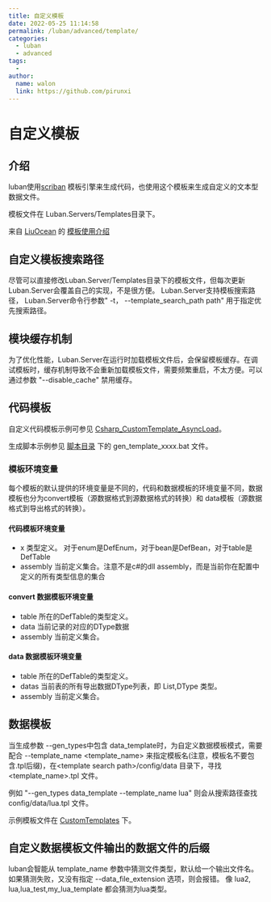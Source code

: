 ```yaml
---
title: 自定义模板
date: 2022-05-25 11:14:58
permalink: /luban/advanced/template/
categories:
  - luban
  - advanced
tags:
  - 
author: 
  name: walon
  link: https://github.com/pirunxi
---
```

# 自定义模板

## 介绍

luban使用[scriban](https://github.com/scriban/scriban) 模板引擎来生成代码，也使用这个模板来生成自定义的文本型数据文件。

模板文件在 Luban.Servers/Templates目录下。

来自 [LiuOcean](https://github.com/LiuOcean) 的 [模板使用介绍](https://app.heptabase.com/w/514c9827e9627b063281903b68ed662773c45c845d90f8da1da04dd1e6fc08c4)

## 自定义模板搜索路径

尽管可以直接修改Luban.Server/Templates目录下的模板文件，但每次更新Luban.Server会覆盖自己的实现，不是很方便。
Luban.Server支持模板搜索路径， Luban.Server命令行参数" -t， --template_search_path path" 用于指定优先搜索路径。

## 模块缓存机制

为了优化性能，Luban.Server在运行时加载模板文件后，会保留模板缓存。在调试模板时，缓存机制导致不会重新加载模板文件，需要频繁重启，不太方便。可以通过参数
"--disable_cache" 禁用缓存。

## 代码模板

自定义代码模板示例可参见 [Csharp_CustomTemplate_AsyncLoad](https://github.com/focus-creative-games/luban_examples/tree/main/Projects/Csharp_CustomTemplate_AsyncLoad)。

生成脚本示例参见 [脚本目录](https://github.com/focus-creative-games/luban_examples/tree/main/Projects/GenerateDatas) 下的 gen_template_xxxx.bat 文件。

### 模板环境变量

每个模板的默认提供的环境变量是不同的，代码和数据模板的环境变量不同，数据模板也分为convert模板（源数据格式到源数据格式的转换）和 data模板（源数据格式到导出格式的转换）。

#### 代码模板环境变量

- x  类型定义。 对于enum是DefEnum，对于bean是DefBean，对于table是DefTable
- assembly 当前定义集合。注意不是c#的dll assembly，而是当前你在配置中定义的所有类型信息的集合

#### convert 数据模板环境变量

- table 所在的DefTable的类型定义。
- data 当前记录的对应的DType数据
- assembly 当前定义集合。

#### data 数据模板环境变量

- table 所在的DefTable的类型定义。
- datas 当前表的所有导出数据DType列表，即 List,DType 类型。
- assembly 当前定义集合。

## 数据模板

当生成参数 --gen_types中包含 data_template时，为自定义数据模板模式，需要配合 --template_name \<template_name\> 来指定模板名(注意，模板名不要包含.tpl后缀)，在\<template search path\>/config/data 目录下，寻找 \<template_name\>.tpl 文件。

例如 "--gen_types data_template --template_name lua" 则会从搜索路径查找 config/data/lua.tpl 文件。

 示例模板文件在 [CustomTemplates](https://github.com/focus-creative-games/luban_examples/tree/main/Projects/DataTemplates/CustomTemplates/config/data) 下。

## 自定义数据模板文件输出的数据文件的后缀

luban会智能从 template_name 参数中猜测文件类型，默认给一个输出文件名。如果猜测失败，又没有指定 --data_file_extension 选项，则会报错。
像 lua2, lua,lua_test,my_lua_template 都会猜测为lua类型。
